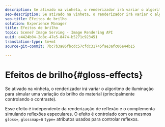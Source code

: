 ```yaml
---
description: Se ativado na vinheta, o renderizador irá variar o algoritmo de iluminação para simular uma variação do brilho do material (principalmente controlando o contraste).
seo-description: Se ativado na vinheta, o renderizador irá variar o algoritmo de iluminação para simular uma variação do brilho do material (principalmente controlando o contraste).
seo-title: Efeitos de brilho
solution: Experience Manager
title: Efeitos de brilho
topic: Scene7 Image Serving - Image Rendering API
uuid: e4424b04-2d8c-47e5-8474-b5271c923451
translation-type: tm+mt
source-git-commit: 7bc7b3a86fbcdc57cfdc31745fae3afc06e44b15

---
```



# Efeitos de brilho{#gloss-effects}

Se ativado na vinheta, o renderizador irá variar o algoritmo de iluminação para simular uma variação do brilho do material (principalmente controlando o contraste).

Esse efeito é independente da renderização de reflexão e o complementa simulando reflexões especulares. O efeito é controlado com os mesmos `gloss=`, `glossmap=`e `type=` atributos usados para controlar reflexos.
